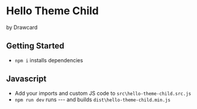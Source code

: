 # Hello Theme Child

by Drawcard

## Getting Started

- `npm i` installs dependencies

## Javascript

- Add your imports and custom JS code to `src\hello-theme-child.src.js`
- `npm run dev` runs --- and builds `dist\hello-theme-child.min.js`
